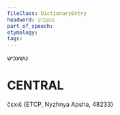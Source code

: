 ```yaml
---
fileClass: DictionaryEntry
headword: טשעכיש
part_of_speech: 
etymology: 
tags: 
---
```

טשעכיש

CENTRAL
========

čɛxɩš {ETCP, Nyzhnya Apsha, 48233}
